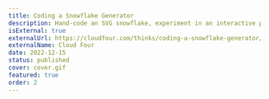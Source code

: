 ```yaml
---
title: Coding a Snowflake Generator
description: Hand-code an SVG snowflake, experiment in an interactive playground, and generate infinite random snowflakes with a dash of JavaScript.
isExternal: true
externalUrl: https://cloudfour.com/thinks/coding-a-snowflake-generator/
externalName: Cloud Four
date: 2022-12-15
status: published
cover: cover.gif
featured: true
order: 2
---
```

